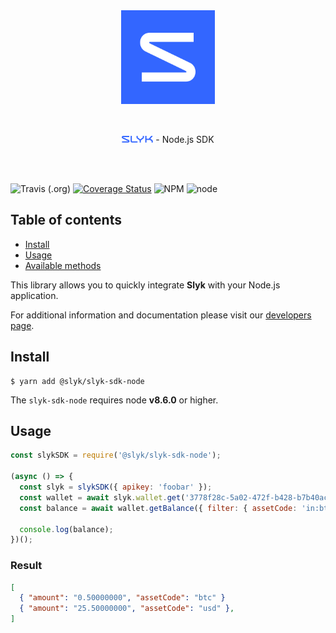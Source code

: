 <div>
	<br>
	<br>
	<p align="center"><a href="https://slyk.io/"><img width="150" src="docs/media/slyk.png" alt="Slyk"></a></p>
	<br>
	<p align="center"><a href="https://slyk.io/"><img width="50" src="docs/media/logo.png" alt="Slyk"></a> - Node.js SDK </p>
	<br>
	<br>
</div>

![Travis (.org)](https://img.shields.io/travis/slykio/slyk-sdk-node)
[![Coverage Status](https://coveralls.io/repos/github/slykio/slyk-sdk-node/badge.svg?branch=master)](https://coveralls.io/github/slykio/slyk-sdk-node?branch=master)
![NPM](https://img.shields.io/npm/l/@slyk/slyk-sdk-node)
![node](https://img.shields.io/node/v/@slyk/slyk-sdk-node)

## Table of contents
- [Install](#install)
- [Usage](#usage)
- [Available methods](docs/methods.md)

This library allows you to quickly integrate **Slyk** with your Node.js application.

For additional information and documentation please visit our [developers page](https://developers.slyk.io).

## Install

```
$ yarn add @slyk/slyk-sdk-node
```

The `slyk-sdk-node` requires node **v8.6.0** or higher.

## Usage

```js
const slykSDK = require('@slyk/slyk-sdk-node');

(async () => {
  const slyk = slykSDK({ apikey: 'foobar' });
  const wallet = await slyk.wallet.get('3778f28c-5a02-472f-b428-b7b40acf8055');
  const balance = await wallet.getBalance({ filter: { assetCode: 'in:btc,usd' } });

  console.log(balance);
})();
```

### Result

```json
[
  { "amount": "0.50000000", "assetCode": "btc" }
  { "amount": "25.50000000", "assetCode": "usd" },
]
```
